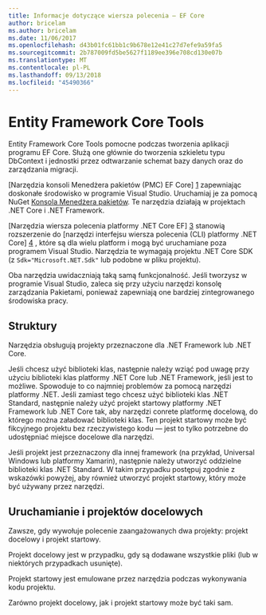 ```yaml
---
title: Informacje dotyczące wiersza polecenia — EF Core
author: bricelam
ms.author: bricelam
ms.date: 11/06/2017
ms.openlocfilehash: d43b01fc61bb1c9b678e12e41c27d7efe9a59fa5
ms.sourcegitcommit: 2b787009fd5be5627f1189ee396e708cd130e07b
ms.translationtype: MT
ms.contentlocale: pl-PL
ms.lasthandoff: 09/13/2018
ms.locfileid: "45490366"
---
```

<a name="entity-framework-core-tools"></a>Entity Framework Core Tools
===========================
Entity Framework Core Tools pomocne podczas tworzenia aplikacji programu EF Core. Służą one głównie do tworzenia szkieletu typu DbContext i jednostki przez odtwarzanie schemat bazy danych oraz do zarządzania migracji.

[Narzędzia konsoli Menedżera pakietów (PMC) EF Core] [ 1] zapewniając doskonałe środowisko w programie Visual Studio. Uruchamiaj je za pomocą NuGet [Konsola Menedżera pakietów][2]. Te narzędzia działają w projektach .NET Core i .NET Framework.

[Narzędzia wiersza polecenia platformy .NET Core EF] [ 3] stanowią rozszerzenie do [narzędzi interfejsu wiersza polecenia (CLI) platformy .NET Core] [ 4] , które są dla wielu platform i mogą być uruchamiane poza programem Visual Studio. Narzędzia te wymagają projektu .NET Core SDK (z `Sdk="Microsoft.NET.Sdk"` lub podobne w pliku projektu).

Oba narzędzia uwidaczniają taką samą funkcjonalność. Jeśli tworzysz w programie Visual Studio, zaleca się przy użyciu narzędzi konsolę zarządzania Pakietami, ponieważ zapewniają one bardziej zintegrowanego środowiska pracy.

<a name="frameworks"></a>Struktury
----------
Narzędzia obsługują projekty przeznaczone dla .NET Framework lub .NET Core.

Jeśli chcesz użyć biblioteki klas, następnie należy wziąć pod uwagę przy użyciu biblioteki klas platformy .NET Core lub .NET Framework, jeśli jest to możliwe. Spowoduje to co najmniej problemów za pomocą narzędzi platformy .NET. Jeśli zamiast tego chcesz użyć biblioteki klas .NET Standard, następnie należy użyć projekt startowy platformy .NET Framework lub .NET Core tak, aby narzędzi conrete platformę docelową, do którego można załadować biblioteki klas. Ten projekt startowy może być fikcyjnego projektu bez rzeczywistego kodu — jest to tylko potrzebne do udostępniać miejsce docelowe dla narzędzi.

Jeśli projekt jest przeznaczony dla innej framework (na przykład, Universal Windows lub platformy Xamarin), następnie należy utworzyć oddzielne biblioteki klas .NET Standard. W takim przypadku postępuj zgodnie z wskazówki powyżej, aby również utworzyć projekt startowy, który może być używany przez narzędzi.

<a name="startup-and-target-projects"></a>Uruchamianie i projektów docelowych
---------------------------
Zawsze, gdy wywołuje polecenie zaangażowanych dwa projekty: projekt docelowy i projekt startowy.

Projekt docelowy jest w przypadku, gdy są dodawane wszystkie pliki (lub w niektórych przypadkach usunięte).

Projekt startowy jest emulowane przez narzędzia podczas wykonywania kodu projektu.

Zarówno projekt docelowy, jak i projekt startowy może być taki sam.


  [1]: powershell.md
  [2]: https://docs.microsoft.com/nuget/tools/package-manager-console
  [3]: dotnet.md
  [4]: https://docs.microsoft.com/dotnet/core/tools/
